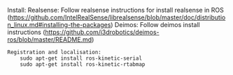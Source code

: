 Install:
	Realsense:
		Follow realsense instructions for install realsense in ROS (https://github.com/IntelRealSense/librealsense/blob/master/doc/distribution_linux.md#installing-the-packages)
	Deimos:
		Follow deimos install instructions (https://github.com/i3drobotics/deimos-ros/blob/master/README.md)

	Registration and localisation:
		sudo apt-get install ros-kinetic-serial
		sudo apt-get install ros-kinetic-rtabmap
